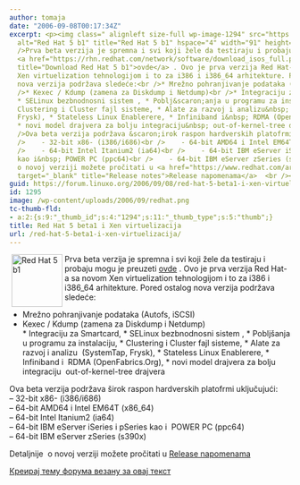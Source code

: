 ```yaml
---
author: tomaja
date: "2006-09-08T00:17:34Z"
excerpt: <p><img class=" alignleft size-full wp-image-1294" src="https://linuxo.org/wp-content/uploads/2006/09/redhat.png"
  alt="Red Hat 5 b1" title="Red Hat 5 b1" hspace="4" width="91" height="94" align="left"
  />Prva beta verzija je spremna i svi koji žele da testiraju i probaju mogu je preuzeti
  <a href="https://rhn.redhat.com/network/software/download_isos_full.pxt" target="_blank"
  title="Download Red Hat 5 b1">ovde</a> . Ovo je prva verzija Red Hat-a sa novom
  Xen virtuelization tehnologijom i to za i386 i i386_64 arhitekture. Pored ostalog
  nova verzija podržava sledeće:<br />* Mrežno pohranjivanje podataka (Autofs, iSCSI)<br
  />* Kexec / Kdump (zamena za Diskdump i Netdump)<br />* Integraciju za Smartcard,
  * SELinux bezbnodnosni sistem , * Poblj&scaron;anja u programu za instalaciju, *
  Clustering i Cluster fajl sisteme, * Alate za razvoj i analizu&nbsp; (SystemTap,
  Frysk), * Stateless Linux Enablerere, * Infiniband i&nbsp; RDMA (OpenFabrics.Org),
  * novi model drajvera za bolju integraciju&nbsp; out-of-kernel-tree drajvera</p><p><br
  />Ova beta verzija podržava &scaron;irok raspon hardverskih platofrmi uključujući:<br
  />    - 32-bit x86- (i386/i686)<br />    - 64-bit AMD64 i Intel EM64T (x86_64)<br
  />    - 64-bit Intel Itanium2 (ia64)<br />    - 64-bit IBM eServer iSeries i pSeries
  kao i&nbsp; POWER PC (ppc64)<br />    - 64-bit IBM eServer zSeries (s390x)</p><p>Detaljnije&nbsp;
  o novoj verziji možete pročitati u <a href="https://www.redhat.com/archives/rhelv5-announce/2006-September/msg00000.html"
  target="_blank" title="Release notes">Release napomenama</a>  <br /></p>
guid: https://forum.linuxo.org/2006/09/08/red-hat-5-beta1-i-xen-virtuelizacija/
id: 1295
image: /wp-content/uploads/2006/09/redhat.png
tc-thumb-fld:
- a:2:{s:9:"_thumb_id";s:4:"1294";s:11:"_thumb_type";s:5:"thumb";}
title: Red Hat 5 beta1 i Xen virtuelizacija
url: /red-hat-5-beta1-i-xen-virtuelizacija/
---
```

<img class=" alignleft size-full wp-image-1294" src="https://linuxo.org/wp-content/uploads/2006/09/redhat.png" alt="Red Hat 5 b1" title="Red Hat 5 b1" hspace="4" width="91" height="94" align="left" />Prva beta verzija je spremna i svi koji žele da testiraju i probaju mogu je preuzeti <a href="https://rhn.redhat.com/network/software/download_isos_full.pxt" target="_blank" title="Download Red Hat 5 b1">ovde</a> . Ovo je prva verzija Red Hat-a sa novom Xen virtuelization tehnologijom i to za i386 i i386_64 arhitekture. Pored ostalog nova verzija podržava sledeće:  
* Mrežno pohranjivanje podataka (Autofs, iSCSI)  
* Kexec / Kdump (zamena za Diskdump i Netdump)  
\* Integraciju za Smartcard, \* SELinux bezbnodnosni sistem , \* Poblj&scaron;anja u programu za instalaciju, \* Clustering i Cluster fajl sisteme, \* Alate za razvoj i analizu&nbsp; (SystemTap, Frysk), \* Stateless Linux Enablerere, \* Infiniband i&nbsp; RDMA (OpenFabrics.Org), \* novi model drajvera za bolju integraciju&nbsp; out-of-kernel-tree drajvera

Ova beta verzija podržava &scaron;irok raspon hardverskih platofrmi uključujući:  
&#8211; 32-bit x86- (i386/i686)  
&#8211; 64-bit AMD64 i Intel EM64T (x86_64)  
&#8211; 64-bit Intel Itanium2 (ia64)  
&#8211; 64-bit IBM eServer iSeries i pSeries kao i&nbsp; POWER PC (ppc64)  
&#8211; 64-bit IBM eServer zSeries (s390x)

Detaljnije&nbsp; o novoj verziji možete pročitati u <a href="https://www.redhat.com/archives/rhelv5-announce/2006-September/msg00000.html" target="_blank" title="Release notes">Release napomenama</a> 

<!--break-->

[Креирај тему форума везану за овај текст](https://linuxo.org/nova-tema-na-forumu/?se_pid=1295)